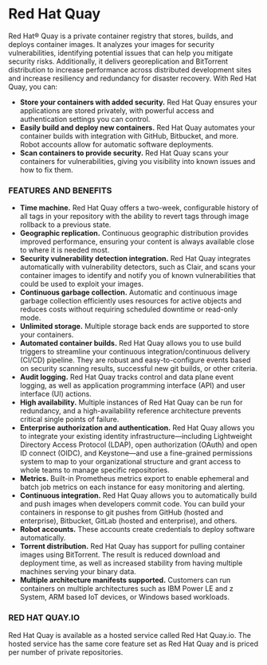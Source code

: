 # Red Hat Quay

Red Hat® Quay is a private container registry that stores, builds, and deploys container images. It analyzes your images for security vulnerabilities, identifying potential issues that can help you mitigate security risks. Additionally, it delivers georeplication and BitTorrent distribution to increase performance across distributed development sites and increase resiliency and redundancy for disaster recovery. With Red Hat Quay, you can:

* **Store your containers with added security.** Red Hat Quay ensures your applications are stored privately, with powerful access and authentication settings you can control.
* **Easily build and deploy new containers.** Red Hat Quay automates your container builds with integration with GitHub, Bitbucket, and more. Robot accounts allow for automatic software deployments.
* **Scan containers to provide security.** Red Hat Quay scans your containers for vulnerabilities, giving you visibility into known issues and how to fix them.

### FEATURES AND BENEFITS

* **Time machine.** Red Hat Quay offers a two-week, configurable history of all tags in your repository with the ability to revert tags through image rollback to a previous state.
* **Geographic replication.** Continuous geographic distribution provides improved performance, ensuring your content is always available close to where it is needed most.
* **Security vulnerability detection integration.** Red Hat Quay integrates automatically with vulnerability detectors, such as Clair, and scans your container images to identify and notify you of known vulnerabilities that could be used to exploit your images.
* **Continuous garbage collection.** Automatic and continuous image garbage collection efficiently uses resources for active objects and reduces costs without requiring scheduled downtime or read-only mode.
* **Unlimited storage.** Multiple storage back ends are supported to store your containers.
* **Automated container builds.** Red Hat Quay allows you to use build triggers to streamline your continuous integration/continuous delivery (CI/CD) pipeline. They are robust and easy-to-configure events based on security scanning results, successful new git builds, or other criteria.
* **Audit logging.** Red Hat Quay tracks control and data plane event logging, as well as application programming interface (API) and user interface (UI) actions.
* **High availability.** Multiple instances of Red Hat Quay can be run for redundancy, and a high-availability reference architecture prevents critical single points of failure.
* **Enterprise authorization and authentication.** Red Hat Quay allows you to integrate your existing identity infrastructure—including Lightweight Directory Access Protocol (LDAP), open authorization (OAuth) and open ID connect (OIDC), and Keystone—and use a fine-grained permissions system to map to your organizational structure and grant access to whole teams to manage specific repositories.
* **Metrics.** Built-in Prometheus metrics export to enable ephemeral and batch job metrics on each instance for easy monitoring and alerting.
* **Continuous integration.** Red Hat Quay allows you to automatically build and push images when developers commit code. You can build your containers in response to git pushes from GitHub (hosted and enterprise), Bitbucket, GitLab (hosted and enterprise), and others.
* **Robot accounts.** These accounts create credentials to deploy software automatically.
* **Torrent distribution.** Red Hat Quay has support for pulling container images using BitTorrent. The result is reduced download and deployment time, as well as increased stability from having multiple machines serving your binary data.
* **Multiple architecture manifests supported.** Customers can run containers on multiple architectures such as IBM Power LE and z System, ARM based IoT devices, or Windows based workloads.

### RED HAT QUAY.IO

Red Hat Quay is available as a hosted service called Red Hat Quay.io. The hosted service has the same core feature set as Red Hat Quay and is priced per number of private repositories.



